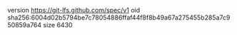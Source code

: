 version https://git-lfs.github.com/spec/v1
oid sha256:6004d02b5794be7c78054886ffaf44f8f8b49a67a275455b285a7c950859a764
size 6430
